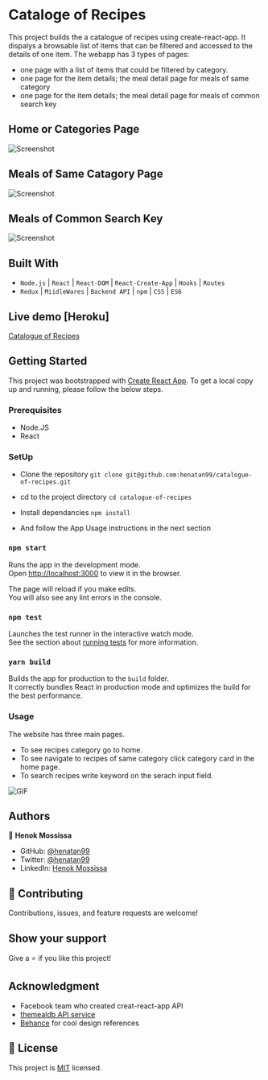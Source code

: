 # Cataloge of Recipes 

This project builds the a catalogue of recipes using create-react-app. It dispalys a browsable list of items that can be filtered and accessed to the details of one item. 
The webapp has 3 types of pages:
- one page with a list of items that could be filtered by category.
- one page for the item details; the meal detail page for meals of same category
- one page for the item details; the meal detail page for meals of common search key

## Home or Categories Page
![Screenshot](docs/home.png)
## Meals of Same Catagory Page
![Screenshot](docs/category.png)
## Meals of  Common Search Key
![Screenshot](docs/search.png)

## Built With

- `Node.js` | `React` | `React-DOM` | `React-Create-App` | `Hooks` | `Routes` 
- `Redux` | `MiidleWares` | `Backend API` | `npm` | `CSS` | `ES6` 

## Live demo [Heroku]
[Catalogue of Recipes](https://hen-recipes.herokuapp.com/)


## Getting Started
This project was bootstrapped with [Create React App](https://github.com/facebook/create-react-app).
To get a local copy up and running, please follow the below steps. 

### Prerequisites

- Node.JS
- React

### SetUp 
- Clone the repository 
`git clone git@github.com:henatan99/catalogue-of-recipes.git`

- cd to the project directory 
`cd catalogue-of-recipes`

- Install dependancies 
`npm install`

- And follow the App Usage instructions in the next section

### `npm start`

Runs the app in the development mode.\
Open [http://localhost:3000](http://localhost:3000) to view it in the browser.

The page will reload if you make edits.\
You will also see any lint errors in the console.

### `npm test`

Launches the test runner in the interactive watch mode.\
See the section about [running tests](https://facebook.github.io/create-react-app/docs/running-tests) for more information.

### `yarn build`

Builds the app for production to the `build` folder.\
It correctly bundles React in production mode and optimizes the build for the best performance.

### Usage
The website has three main pages.
- To see recipes category go to home.
- To see navigate to recipes of same category click category card in the home page. 
- To search recipes write keyword on the serach input field. 

![GIF](docs/chrome-capture.gif)

## Authors

👤 **Henok Mossissa**

- GitHub: [@henatan99](https://github.com/henatan99)
- Twitter: [@henatan99](https://twitter.com/henatan99)
- LinkedIn: [Henok Mossissa](https://www.linkedin.com/in/henok-mekonnen-2a251613/)

## :handshake: Contributing

Contributions, issues, and feature requests are welcome!

## Show your support

Give a :star:️ if you like this project!

## Acknowledgment 

- Facebook team who created creat-react-app API 
- [themealdb API service](www.themealdb.com/api)
- [Behance](www.behance.net) for cool design references 

## :memo: License

This project is [MIT](./LICENSE) licensed.